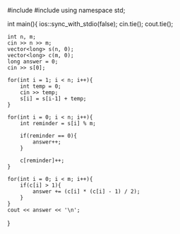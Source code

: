 #include <iostream>
#include <vector>
using namespace std;

int main(){
    ios::sync_with_stdio(false);
    cin.tie();
    cout.tie();
    
    int n, m;
    cin >> n >> m;
    vector<long> s(n, 0);
    vector<long> c(m, 0);
    long answer = 0;  
    cin >> s[0];  
    
    for(int i = 1; i < n; i++){
        int temp = 0;
        cin >> temp;
        s[i] = s[i-1] + temp;
    }
    
    for(int i = 0; i < n; i++){
        int reminder = s[i] % m;
        
        if(reminder == 0){
            answer++;
        }
        
        c[reminder]++;
    }
    
    for(int i = 0; i < m; i++){
        if(c[i] > 1){
            answer += (c[i] * (c[i] - 1) / 2);
        }
    }
    cout << answer << '\n';
}

